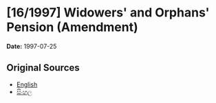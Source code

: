# [16/1997] Widowers' and Orphans' Pension (Amendment)

**Date:** 1997-07-25

## Original Sources

- [English](https://documents.gov.lk/view/acts/1997/7/16-1997_E.pdf)
- [සිංහල](https://documents.gov.lk/view/acts/1997/7/16-1997_S.pdf)

